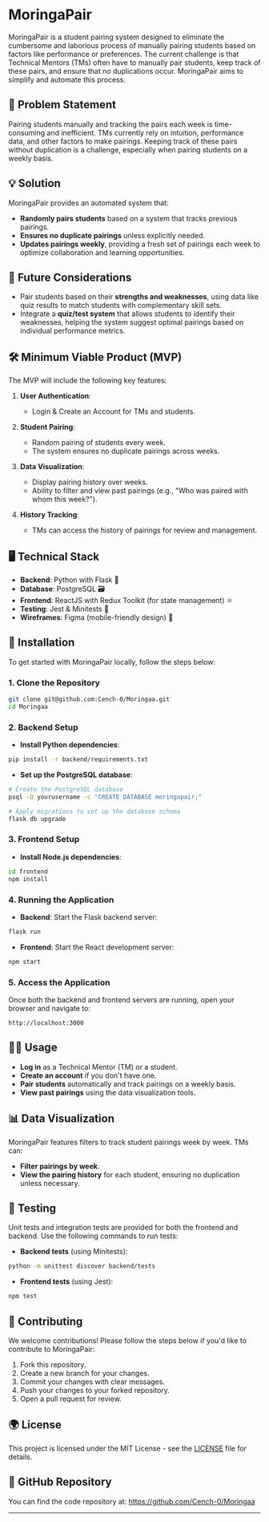 # MoringaPair

MoringaPair is a student pairing system designed to eliminate the cumbersome and laborious process of manually pairing students based on factors like performance or preferences. The current challenge is that Technical Mentors (TMs) often have to manually pair students, keep track of these pairs, and ensure that no duplications occur. MoringaPair aims to simplify and automate this process.

## 🚀 Problem Statement
Pairing students manually and tracking the pairs each week is time-consuming and inefficient. TMs currently rely on intuition, performance data, and other factors to make pairings. Keeping track of these pairs without duplication is a challenge, especially when pairing students on a weekly basis.

## 💡 Solution
MoringaPair provides an automated system that:
- **Randomly pairs students** based on a system that tracks previous pairings.
- **Ensures no duplicate pairings** unless explicitly needed.
- **Updates pairings weekly**, providing a fresh set of pairings each week to optimize collaboration and learning opportunities.

## 🎯 Future Considerations
- Pair students based on their **strengths and weaknesses**, using data like quiz results to match students with complementary skill sets.
- Integrate a **quiz/test system** that allows students to identify their weaknesses, helping the system suggest optimal pairings based on individual performance metrics.

## 🛠 Minimum Viable Product (MVP)
The MVP will include the following key features:
1. **User Authentication**:
   - Login & Create an Account for TMs and students.
   
2. **Student Pairing**:
   - Random pairing of students every week.
   - The system ensures no duplicate pairings across weeks.
   
3. **Data Visualization**:
   - Display pairing history over weeks.
   - Ability to filter and view past pairings (e.g., "Who was paired with whom this week?").
   
4. **History Tracking**:
   - TMs can access the history of pairings for review and management.

## 🖥 Technical Stack
- **Backend**: Python with Flask 🐍
- **Database**: PostgreSQL 🗃️
- **Frontend**: ReactJS with Redux Toolkit (for state management) ⚛️
- **Testing**: Jest & Minitests 🧪
- **Wireframes**: Figma (mobile-friendly design) 📱

## 🔧 Installation

To get started with MoringaPair locally, follow the steps below:

### 1. Clone the Repository
```bash
git clone git@github.com:Cench-0/Moringaa.git
cd Moringaa
```

### 2. Backend Setup
- **Install Python dependencies**:
```bash
pip install -r backend/requirements.txt
```
- **Set up the PostgreSQL database**:
```bash
# Create the PostgreSQL database
psql -U yourusername -c "CREATE DATABASE moringapair;"

# Apply migrations to set up the database schema
flask db upgrade
```

### 3. Frontend Setup
- **Install Node.js dependencies**:
```bash
cd frontend
npm install
```

### 4. Running the Application
- **Backend**: Start the Flask backend server:
```bash
flask run
```
- **Frontend**: Start the React development server:
```bash
npm start
```

### 5. Access the Application
Once both the backend and frontend servers are running, open your browser and navigate to:
```
http://localhost:3000
```

## 🧑‍💻 Usage
- **Log in** as a Technical Mentor (TM) or a student.
- **Create an account** if you don't have one.
- **Pair students** automatically and track pairings on a weekly basis.
- **View past pairings** using the data visualization tools.

## 📊 Data Visualization
MoringaPair features filters to track student pairings week by week. TMs can:
- **Filter pairings by week**.
- **View the pairing history** for each student, ensuring no duplication unless necessary.

## 🤖 Testing
Unit tests and integration tests are provided for both the frontend and backend. Use the following commands to run tests:

- **Backend tests** (using Minitests):
```bash
python -m unittest discover backend/tests
```
- **Frontend tests** (using Jest):
```bash
npm test
```

## 🤝 Contributing
We welcome contributions! Please follow the steps below if you'd like to contribute to MoringaPair:

1. Fork this repository.
2. Create a new branch for your changes.
3. Commit your changes with clear messages.
4. Push your changes to your forked repository.
5. Open a pull request for review.

## 🌍 License
This project is licensed under the MIT License - see the [LICENSE](LICENSE) file for details.

## 🔗 GitHub Repository
You can find the code repository at:
https://github.com/Cench-0/Moringaa

---


